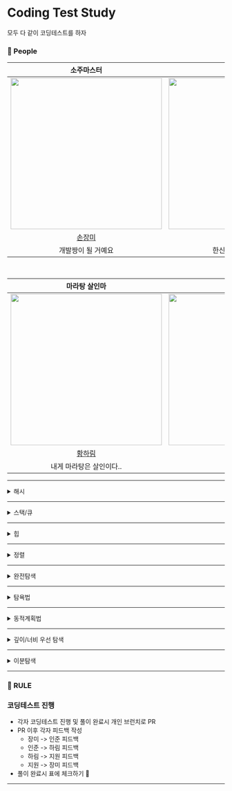 # Coding Test Study
모두 다 같이 코딩테스트를 하자

### 🙆 People

<div align="center">

|  소주마스터  |  알콜 킬러   |  의정부핵꿀밤 |
| :----------------: | :----------------: |  :----------------: |
|<img src="https://avatars.githubusercontent.com/u/71416769?v=4" height="350" width="350"/>|<img src="https://avatars.githubusercontent.com/u/50690859?v=4"  height="350" width="350"/>| <img src="https://avatars.githubusercontent.com/u/79418036?v=4" height="350" width="350"/> |
|[손장미](https://github.com/sonrose)|[황인준](https://github.com/InJun2)|[염지원](https://github.com/xx10222) |
|개발짱이 될 거예요|한신대 16학번 최약체|👑퀸벨로퍼👑|

<br>

|  마라탕 살인마  | | |
| :----------------: | :----------------: |  :----------------: |
|<img src="https://avatars.githubusercontent.com/u/76032947?v=4" height="350" width="350"/> | <img src="https://avatars.githubusercontent.com/u/61265675?v=4" height="350" width="350"/> |<img src="https://avatars.githubusercontent.com/u/108856498?v=4" height="350" width="350"/>|
|[황하림](https://github.com/HwangHarim)|[이상호](https://github.com/LSH-3016)|[김기현](https://github.com/KimKiHyun0206)|
|내게 마라탕은 살인이다..| | |

</div>
  
---

<details>
<summary>해시</summary>
<div markdown="1">
<br>

|문제|손장미|황인준|황하림|염지원|
|:--------:|:---:|:---:|:---:|:---:|
|폰켓몬|||||
|완수하지 못한 선수|||||
|전화번호 목록|||||
|위장||🔵|||
|베스트 앨범|||||

  
</div>
</details>

---
<details>
<summary>스택/큐</summary>
<div markdown="1">
<br>

|문제|손장미|황인준|황하림|염지원|
|:--------:|:---:|:---:|:---:|:---:|
|같은 숫자는 싫어||🔵|||
|기능개발||🔵|||
|올바른 괄호||🔵|||
|프린터||🔵|||
|다리를 지나는 트럭||🔵|||  
|주식가격||🔵|||

  
</div>
</details>

---
<details>
<summary>힙</summary>
<div markdown="1">
<br>

|문제|손장미|황인준|황하림|염지원|
|:--------:|:---:|:---:|:---:|:---:|
|더 맵게||🔵|||
|디스크 컨트롤러||🔵|||
|이중 우선순위 큐||🔵|||

</div>
</details>

---
<details>
<summary>정렬</summary>
<div markdown="1">
<br>

|문제|손장미|황인준|황하림|염지원|
|:--------:|:---:|:---:|:---:|:---:|
|K번째 수|||||
|가장 큰 수||🔵|||
|H-Index||🔵|||

</div>
</details>

---
<details>
<summary>완전탐색</summary>
<div markdown="1">
<br>

|문제|손장미|황인준|황하림|염지원|
|:--------:|:---:|:---:|:---:|:---:|
|최소 직사각형||🔵|||
|모의고사||🔵|||
|소수 찾기||🔵|||
|카펫||🔵|||
|피로도||🔵|||
|전력망을 둘로 나누기||🔵|||
|모음사전|||||

</div>
</details>

---

<details>
<summary>탐욕법</summary>
<div markdown="1">
<br>

|문제|손장미|황인준|황하림|염지원|
|:--------:|:---:|:---:|:---:|:---:|
||||||
||||||
||||||


</div>
</details>

---

<details>
<summary>동적계획법</summary>
<div markdown="1">
<br>

|문제|손장미|황인준|황하림|염지원|
|:--------:|:---:|:---:|:---:|:---:|
||||||
||||||
||||||

</div>
</details>

---

<details>
<summary>깊이/너비 우선 탐색</summary>
<div markdown="1">
<br>

|문제|손장미|황인준|황하림|염지원|
|:--------:|:---:|:---:|:---:|:---:|
||||||
||||||
||||||

</div>
</details>

---


<details>
<summary>이분탐색</summary>
<div markdown="1">
<br>

|문제|손장미|황인준|황하림|염지원|
|:--------:|:---:|:---:|:---:|:---:|
||||||
||||||
||||||


</div>
</details>

---

### 🤙 RULE

### 코딩테스트 진행
- 각자 코딩테스트 진행 및 풀이 완료시 개인 브런치로 PR
- PR 이후 각자 피드백 작성
  - 장미 -> 인준 피드백
  - 인준 -> 하림 피드백
  - 하림 -> 지원 피드백
  - 지원 -> 장미 피드백
- 풀이 완료시 표에 체크하기 🔵
---
